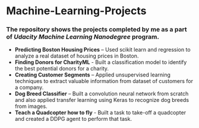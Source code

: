 # Machine-Learning-Projects
### The repository shows the projects completed by me as a part of *Udacity Machine Learning Nanodegree* program.

- **Predicting Boston Housing Prices** – Used scikit learn and regression to analyze a real dataset of housing prices in Boston.
- **Finding Donors for CharityML** - Built a classification model to identify the best potential donors for a charity.
- **Creating Customer Segments** – Applied unsupervised learning techniques to extract valuable information from dataset of customers for a company.
- **Dog Breed Classifier** – Built a convolution neural network from scratch and also applied transfer learning using Keras to recognize dog breeds from images. 
- **Teach a Quadcopter how to fly** -  Built a task to take-off a quadcopter and created a DDPG agent to perform that task. 
